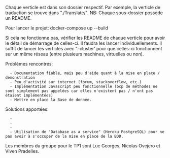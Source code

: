 Chaque verticle est dans son dossier respectif. Par exemple, la verticle de traduction se trouve dans "./Translate/".
NB: Chaque sous-dossier possède un README.

Pour lancer le projet:
        docker-compose up --build

Si cela ne fonctionne pas, vérifier les README de chaque verticle pour avoir le détail de démarrage de celles-ci. Il faudra les lancer individuellements.
Il suffit de lancer les verticles avec "-cluster' pour que celles-ci fonctionnent sur un même réseau (entre plusieurs machines, virtuelles ou non).

Problèmes rencontrés:

	  - Documentation fiable, mais peu d'aide quant à la mise en place / démonstration
	  - Peu d'activité sur internet (forum, stackoverflow, etc.)
	  - Implémentation Javascript peu fonctionnelle (bcp de méthodes ne sont simplement pas appelées car elles n'existent pas / n'ont pas étaient implémentées)
	  - Mettre en place la Base de donnée.

Solutions apportées:

	  -
	  -
	  -
	  - Utilisation de "Database as a service" (Heroku PostgreSQL) pour ne pas avoir à s'occuper de la mise en place de la BDD.

Les membres du groupe pour le TP1 sont Luc Georges, Nicolas Ovejero et Viven Pradelles.

